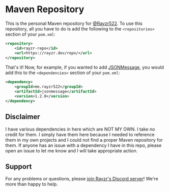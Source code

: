 # Maven Repository

This is the personal Maven repository for [@Rayzr522](https://github.com/Rayzr522). To use this repository, all you have to do is add the following to the `<repositories>` section of your `pom.xml`:

```xml
<repository>
    <id>rayzr-repo</id>
    <url>https://rayzr.dev/repo/</url>
</repository>
```

That's it! Now, for example, if you wanted to add [JSONMessage](https://github.com/Rayzr522/JSONMessage), you would add this to the `<dependencies>` section of your `pom.xml`:

```xml
<dependency>
    <groupId>me.rayzr522</groupId>
    <artifactId>jsonmessage</artifactId>
    <version>1.2.0</version>
</dependency>
```

## Disclaimer

I have various dependencies in here which are NOT MY OWN. I take no credit for them. I simply have them here because I needed to reference them in my own projects and I could not find a proper Maven repository for them. If anyone has an issue with a dependency I have in this repo, please open an issue to let me know and I will take appropriate action.

## Support

For any problems or questions, please [join Rayzr's Discord server](https://discord.io/rayzrdevofficial)! We're more than happy to help.
